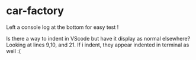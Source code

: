 # car-factory

Left a console log at the bottom for easy test ! 

Is there a way to indent in VScode but have it display as normal elsewhere? Looking at lines 9,10, and 21. If i indent, they appear indented in terminal as well :(